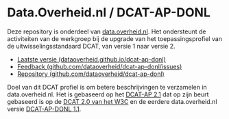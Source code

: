 # Data.Overheid.nl / DCAT-AP-DONL

Deze repository is onderdeel van [data.overheid.nl](https://data.overheid.nl). Het ondersteunt de activiteiten van de
werkgroep bij de upgrade van het toepassingsprofiel van de uitwisselingsstandaard DCAT, van versie 1 naar versie 2.

* [Laatste versie (dataoverheid.github.io/dcat-ap-donl)](https://dataoverheid.github.io/dcat-ap-donl/)
* [Feedback (github.com/dataoverheid/dcat-ap-donl/issues)](https://github.com/dataoverheid/dcat-ap-donl/issues)
* [Repository (github.com/dataoverheid/dcat-ap-donl)](https://github.com/dataoverheid/dcat-ap-donl)

Doel van dit DCAT profiel is om betere beschrijvingen te verzamelen in data.overheid.nl. Het is gebaseerd op het [DCAT-AP 2.1](https://joinup.ec.europa.eu/collection/semantic-interoperability-community-semic/solution/dcat-application-profile-data-portals-europe/release/211) dat op zijn beurt gebaseerd is op de [DCAT 2.0 van het W3C](https://www.w3.org/TR/vocab-dcat-2/) en de eerdere data.overheid.nl versie [DCAT-AP-DONL 1.1](https://dcat-ap-donl.readthedocs.io/en/latest/).
